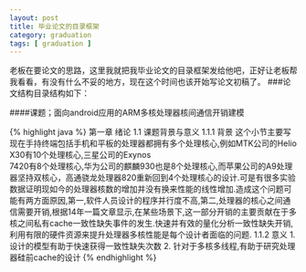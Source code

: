 ```yaml
---
layout: post
title: 毕业论文的目录框架
category: graduation
tags: [ graduation ]
---
```

   老板在要论文的思路，这里我就把我毕业论文的目录框架发给他吧，正好让老板帮我看看，有没有什么不妥的地方，现在这个时间也该开始写论文初稿了。
###论文结构目录结构如下：

####课题；面向android应用的ARM多核处理器核间通信开销建模

{% highlight java %}
第一章 绪论
   1.1 课题背景与意义
     1.1.1 背景
       这个小节主要写现在手持终端包括手机和平板的处理器都拥有多个处理核心,例如MTK公司的Helio X30有10个处理核心,三星公司的Exynos     
7420有8个处理核心,华为公司的麒麟930也是8个处理核心,而苹果公司的A9处理器坚持双核心，高通骁龙处理器820重新回到4个处理核心的设计.可是有很多实验数据证明现如今的处理器核数的增加并没有换来性能的线性增加.造成这个问题可能有两方面原因,第一,软件人员设计的程序并行度不高,第二,处理器的核心之间通信需要开销,根据14年一篇文章显示,在某些场景下,这一部分开销的主要贡献在于多核之间私有cache一致性缺失事件的发生.快速并有效的量化分析一致性缺失开销,利用有限的硬件资源来提升处理器多核性能是每个设计者面临的问题.
      1.1.2 意义
        1. 设计的模型有助于快速获得一致性缺失次数
        2. 针对于多核多线程,有助于研究处理器硅前cache的设计
{% endhighlight %}
